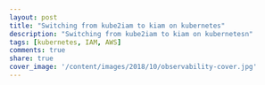 ```yaml
---
layout: post
title: "Switching from kube2iam to kiam on kubernetes"
description: "Switching from kube2iam to kiam on kubernetesn"
tags: [kubernetes, IAM, AWS]
comments: true
share: true
cover_image: '/content/images/2018/10/observability-cover.jpg'
---
```


## 

